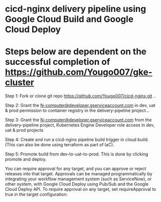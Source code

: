 # cicd-nginx delivery pipeline using Google Cloud Build and Google Cloud Deploy

# Steps below are dependent on the successful completion of https://github.com/Yougo007/gke-cluster


Step 1: Fork or clone git repo https://github.com/Yougo007/cicd-nginx.git ..


Step 2: Grant the N-computer@developer.gserviceaccount.com in dev, uat & prod permission to container registry in the delivery-pipeline project...


Step 3: Grant the N-computer@developer.gserviceaccount.com from the delivery-pipeline project, Kubernetes Engine Developer role access in dev, uat & prod projects


Step 4: Create and run a cicd-nginx pipeline build trigger in cloud build. (This can also be done using terraform as part of IaC).


Step 5: Promote build from dev-to-uat-to-prod. This is done by clicking promote and deploy.

You can require approval for any target, and you can approve or reject releases into that target. Approvals can be managed programmatically by integrating your workflow management system (such as ServiceNow), or other system, with Google Cloud Deploy using Pub/Sub and the Google Cloud Deploy API.
To require approval on any target, set requireApproval to true in the target configuration:
